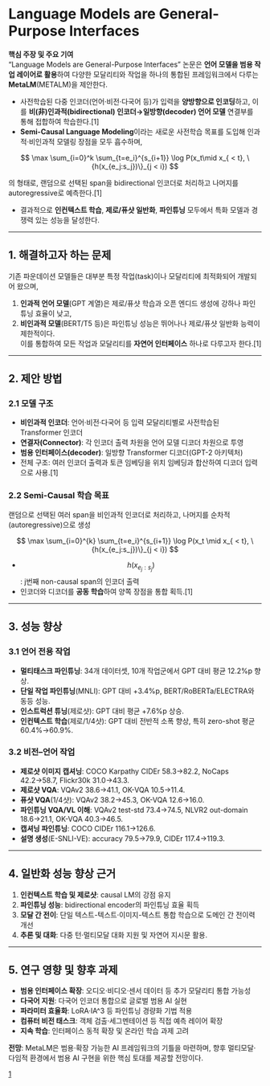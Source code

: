 # Language Models are General-Purpose Interfaces

**핵심 주장 및 주요 기여**  
“Language Models are General-Purpose Interfaces” 논문은 **언어 모델을 범용 작업 레이어로 활용**하여 다양한 모달리티와 작업을 하나의 통합된 프레임워크에서 다루는 **MetaLM**(METALM)을 제안한다.  
- 사전학습된 다중 인코더(언어·비전·다국어 등)가 입력을 **양방향으로 인코딩**하고, 이를 **비(非)인과적(bidirectional) 인코더→일방향(decoder) 언어 모델** 연결부를 통해 접합하여 학습한다.[1]
- **Semi-Causal Language Modeling**이라는 새로운 사전학습 목표를 도입해 인과적·비인과적 모델링 장점을 모두 흡수하며,  

$$ \max \sum_{i=0}^k \sum_{t=e_i}^{s_{i+1}} \log P(x_t\mid x_{ < t}, \{h(x_{e_j:s_j})\}_{j < i}) $$  
  
  의 형태로, 랜덤으로 선택된 span을 bidirectional 인코더로 처리하고 나머지를 autoregressive로 예측한다.[1]
- 결과적으로 **인컨텍스트 학습**, **제로/퓨샷 일반화**, **파인튜닝** 모두에서 특화 모델과 경쟁력 있는 성능을 달성한다.  

***

## 1. 해결하고자 하는 문제  
기존 파운데이션 모델들은 대부분 특정 작업(task)이나 모달리티에 최적화되어 개발되어 왔으며,  
1) **인과적 언어 모델**(GPT 계열)은 제로/퓨샷 학습과 오픈 엔디드 생성에 강하나 파인튜닝 효율이 낮고,  
2) **비인과적 모델**(BERT/T5 등)은 파인튜닝 성능은 뛰어나나 제로/퓨샷 일반화 능력이 제한적이다.  
이를 통합하여 모든 작업과 모달리티를 **자연어 인터페이스** 하나로 다루고자 한다.[1]

***

## 2. 제안 방법

### 2.1 모델 구조  
- **비인과적 인코더**: 언어·비전·다국어 등 입력 모달리티별로 사전학습된 Transformer 인코더  
- **연결자(Connector)**: 각 인코더 출력 차원을 언어 모델 디코더 차원으로 투영  
- **범용 인터페이스(decoder)**: 일방향 Transformer 디코더(GPT-2 아키텍처)  
- 전체 구조: 여러 인코더 출력과 토큰 임베딩을 위치 임베딩과 합산하여 디코더 입력으로 사용.[1]

### 2.2 Semi-Causal 학습 목표  
랜덤으로 선택된 여러 span을 비인과적 인코더로 처리하고, 나머지를 순차적(autoregressive)으로 생성  

$$
\max \sum_{i=0}^{k} \sum_{t=e_i}^{s_{i+1}} \log P(x_t \mid x_{ < t}, \{h(x_{e_j:s_j})\}_{j < i})
$$

- $$h(x_{e_j:s_j})$$: j번째 non-causal span의 인코더 출력  
- 인코더와 디코더를 **공동 학습**하여 양쪽 장점을 통합 획득.[1]

***

## 3. 성능 향상

### 3.1 언어 전용 작업  
- **멀티태스크 파인튜닝**: 34개 데이터셋, 10개 작업군에서 GPT 대비 평균 12.2%p 향상.  
- **단일 작업 파인튜닝**(MNLI): GPT 대비 +3.4%p, BERT/RoBERTa/ELECTRA와 동등 성능.  
- **인스트럭션 튜닝**(제로샷): GPT 대비 평균 +7.6%p 상승.  
- **인컨텍스트 학습**(제로/1/4샷): GPT 대비 전반적 소폭 향상, 특히 zero-shot 평균 60.4%→60.9%.  

### 3.2 비전–언어 작업  
- **제로샷 이미지 캡셔닝**: COCO Karpathy CIDEr 58.3→82.2, NoCaps 42.2→58.7, Flickr30k 31.0→43.3.  
- **제로샷 VQA**: VQAv2 38.6→41.1, OK-VQA 10.5→11.4.  
- **퓨샷 VQA**(1/4샷): VQAv2 38.2→45.3, OK-VQA 12.6→16.0.  
- **파인튜닝 VQA/VL 이해**: VQAv2 test-std 73.4→74.5, NLVR2 out-domain 18.6→21.1, OK-VQA 40.3→46.5.  
- **캡셔닝 파인튜닝**: COCO CIDEr 116.1→126.6.  
- **설명 생성**(E-SNLI-VE): accuracy 79.5→79.9, CIDEr 117.4→119.3.  

***

## 4. 일반화 성능 향상 근거  
1) **인컨텍스트 학습 및 제로샷**: causal LM의 강점 유지  
2) **파인튜닝 성능**: bidirectional encoder의 파인튜닝 효율 획득  
3) **모달 간 전이**: 단일 텍스트-텍스트·이미지-텍스트 통합 학습으로 도메인 간 전이력 개선  
4) **추론 및 대화**: 다중 턴·멀티모달 대화 지원 및 자연어 지시문 활용.  

***

## 5. 연구 영향 및 향후 과제  
- **범용 인터페이스 확장**: 오디오·비디오·센서 데이터 등 추가 모달리티 통합 가능성  
- **다국어 지원**: 다국어 인코더 통합으로 글로벌 범용 AI 실현  
- **파라미터 효율화**: LoRA·IA^3 등 파인튜닝 경량화 기법 적용  
- **컴퓨터 비전 태스크**: 객체 검출·세그멘테이션 등 직접 예측 레이어 확장  
- **지속 학습**: 인터페이스 동적 확장 및 온라인 학습 과제 고려  

**전망**: MetaLM은 범용·확장 가능한 AI 프레임워크의 기틀을 마련하며, 향후 멀티모달·다임적 환경에서 범용 AI 구현을 위한 핵심 토대를 제공할 전망이다.

[1](https://ppl-ai-file-upload.s3.amazonaws.com/web/direct-files/attachments/65988149/7a8fde2b-a165-48ff-8156-b504726cae26/2206.06336v1.pdf)
